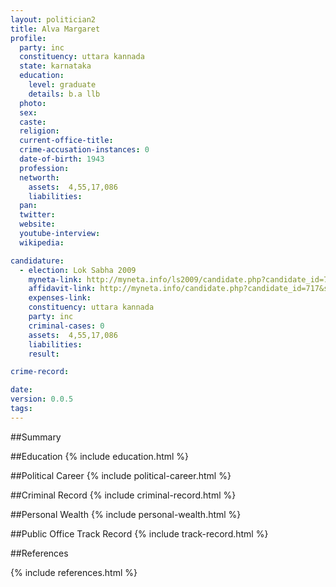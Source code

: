 ```yaml
---
layout: politician2
title: Alva Margaret
profile: 
  party: inc
  constituency: uttara kannada
  state: karnataka
  education: 
    level: graduate
    details: b.a llb
  photo: 
  sex: 
  caste: 
  religion: 
  current-office-title: 
  crime-accusation-instances: 0
  date-of-birth: 1943
  profession: 
  networth: 
    assets:  4,55,17,086
    liabilities: 
  pan: 
  twitter: 
  website: 
  youtube-interview: 
  wikipedia: 

candidature: 
  - election: Lok Sabha 2009
    myneta-link: http://myneta.info/ls2009/candidate.php?candidate_id=717
    affidavit-link: http://myneta.info/candidate.php?candidate_id=717&scan=original
    expenses-link: 
    constituency: uttara kannada 
    party: inc
    criminal-cases: 0
    assets:  4,55,17,086
    liabilities: 
    result:  

crime-record: 

date: 
version: 0.0.5
tags: 
---
```

##Summary


##Education
{% include education.html %}


##Political Career
{% include political-career.html %}


##Criminal Record
{% include criminal-record.html %}


##Personal Wealth
{% include personal-wealth.html %}


##Public Office Track Record
{% include track-record.html %}


##References


{% include references.html %}